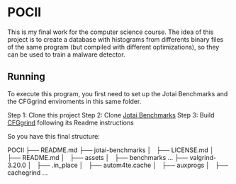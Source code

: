 # POCII
 
This is my final work for the computer science course. The idea of this project is to create a database with histograms from differents binary files of the same program (but compiled with different optimizations), so they can be used to train a malware detector.

## Running

To execute this program, you first need to set up the Jotai Benchmarks and the CFGgrind enviroments in this same folder.

Step 1: Clone this project
Step 2: Clone [Jotai Benchmarks](https://github.com/lac-dcc/jotai-benchmarks/)
Step 3: Build [CFGgrind](https://github.com/rimsa/CFGgrind) following its Readme instructions

So you have this final structure:

POCII
├── README.md
├── jotai-benchmarks
│   ├── LICENSE.md
│   ├── README.md
│   ├── assets
│   ├── benchmarks
    ...
├── valgrind-3.20.0
│   ├── .in_place
│   ├── autom4te.cache
│   ├── auxprogs
│   ├── cachegrind
    ...

